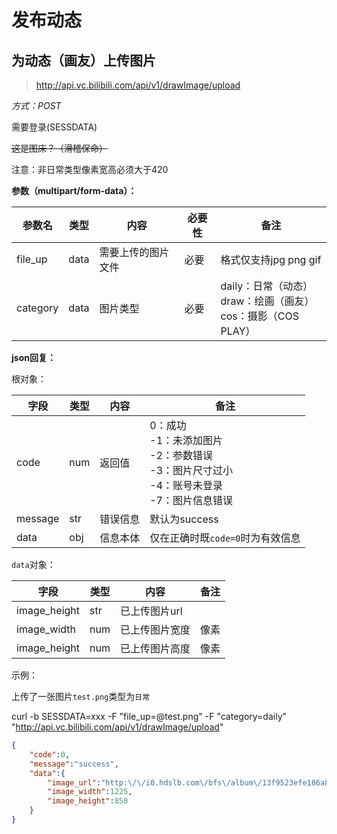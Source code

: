 # 发布动态

## 为动态（画友）上传图片

> http://api.vc.bilibili.com/api/v1/drawImage/upload

*方式：POST*

需要登录(SESSDATA)

~~这是图床？（滑稽保命）~~

注意：非日常类型像素宽高必须大于420

**参数（multipart/form-data）：**

| 参数名   | 类型 | 内容               | 必要性 | 备注                                                         |
| -------- | ---- | ------------------ | ------ | ------------------------------------------------------------ |
| file_up  | data | 需要上传的图片文件 | 必要   | 格式仅支持jpg  png  gif                                      |
| category | data | 图片类型           | 必要   | daily：日常（动态）<br />draw：绘画（画友）<br />cos：摄影（COS PLAY） |

**json回复：**

根对象：

| 字段    | 类型 | 内容     | 备注                                                         |
| ------- | ---- | -------- | ------------------------------------------------------------ |
| code    | num  | 返回值   | 0：成功 <br />-1：未添加图片<br />-2：参数错误<br />-3：图片尺寸过小<br />-4：账号未登录<br />-7：图片信息错误 |
| message | str  | 错误信息 | 默认为success                                                |
| data    | obj  | 信息本体 | 仅在正确时既`code=0`时为有效信息                             |

`data`对象：

| 字段         | 类型 | 内容           | 备注 |
| ------------ | ---- | -------------- | ---- |
| image_height | str  | 已上传图片url  |      |
| image_width  | num  | 已上传图片宽度 | 像素 |
| image_height | num  | 已上传图片高度 | 像素 |

示例：

上传了一张图片`test.png`类型为`日常`

curl -b SESSDATA=xxx -F "file_up=@test.png" -F "category=daily" "http://api.vc.bilibili.com/api/v1/drawImage/upload"

```json
{
    "code":0,
    "message":"success",
    "data":{
        "image_url":"http:\/\/i0.hdslb.com\/bfs\/album\/13f9523efe186a8066b2d72e80283cea2437eb62.png",
        "image_width":1225,
        "image_height":850
    }
}
```

